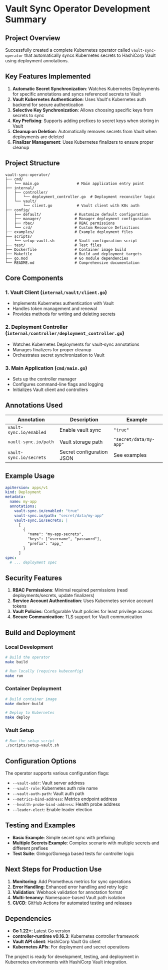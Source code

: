 # Vault Sync Operator Development Summary

## Project Overview

Successfully created a complete Kubernetes operator called `vault-sync-operator` that automatically syncs Kubernetes secrets to HashiCorp Vault using deployment annotations.

## Key Features Implemented

1. **Automatic Secret Synchronization**: Watches Kubernetes Deployments for specific annotations and syncs referenced secrets to Vault
2. **Vault Kubernetes Authentication**: Uses Vault's Kubernetes auth backend for secure authentication
3. **Selective Key Synchronization**: Allows choosing specific keys from secrets to sync
4. **Key Prefixing**: Supports adding prefixes to secret keys when storing in Vault
5. **Cleanup on Deletion**: Automatically removes secrets from Vault when deployments are deleted
6. **Finalizer Management**: Uses Kubernetes finalizers to ensure proper cleanup

## Project Structure

```
vault-sync-operator/
├── cmd/
│   └── main.go                 # Main application entry point
├── internal/
│   ├── controller/
│   │   └── deployment_controller.go  # Deployment reconciler logic
│   └── vault/
│       └── client.go           # Vault client with K8s auth
├── config/
│   ├── default/               # Kustomize default configuration
│   ├── manager/               # Manager deployment configuration
│   ├── rbac/                  # RBAC permissions
│   └── crd/                   # Custom Resource Definitions
├── examples/                  # Example deployment files
├── scripts/
│   └── setup-vault.sh         # Vault configuration script
├── test/                      # Test files
├── Dockerfile                 # Container image build
├── Makefile                   # Build and deployment targets
├── go.mod                     # Go module dependencies
└── README.md                  # Comprehensive documentation
```

## Core Components

### 1. Vault Client (`internal/vault/client.go`)
- Implements Kubernetes authentication with Vault
- Handles token management and renewal
- Provides methods for writing and deleting secrets

### 2. Deployment Controller (`internal/controller/deployment_controller.go`)
- Watches Kubernetes Deployments for vault-sync annotations
- Manages finalizers for proper cleanup
- Orchestrates secret synchronization to Vault

### 3. Main Application (`cmd/main.go`)
- Sets up the controller manager
- Configures command-line flags and logging
- Initializes Vault client and controllers

## Annotations Used

| Annotation | Description | Example |
|------------|-------------|---------|
| `vault-sync.io/enabled` | Enable vault sync | `"true"` |
| `vault-sync.io/path` | Vault storage path | `"secret/data/my-app"` |
| `vault-sync.io/secrets` | Secret configuration JSON | See examples |

## Example Usage

```yaml
apiVersion: apps/v1
kind: Deployment
metadata:
  name: my-app
  annotations:
    vault-sync.io/enabled: "true"
    vault-sync.io/path: "secret/data/my-app"
    vault-sync.io/secrets: |
      [
        {
          "name": "my-app-secrets",
          "keys": ["username", "password"],
          "prefix": "app_"
        }
      ]
spec:
  # ... deployment spec
```

## Security Features

1. **RBAC Permissions**: Minimal required permissions (read deployments/secrets, update finalizers)
2. **Service Account Authentication**: Uses Kubernetes service account tokens
3. **Vault Policies**: Configurable Vault policies for least privilege access
4. **Secure Communication**: TLS support for Vault communication

## Build and Deployment

### Local Development
```bash
# Build the operator
make build

# Run locally (requires kubeconfig)
make run
```

### Container Deployment
```bash
# Build container image
make docker-build

# Deploy to Kubernetes
make deploy
```

### Vault Setup
```bash
# Run the setup script
./scripts/setup-vault.sh
```

## Configuration Options

The operator supports various configuration flags:
- `--vault-addr`: Vault server address
- `--vault-role`: Kubernetes auth role name
- `--vault-auth-path`: Vault auth path
- `--metrics-bind-address`: Metrics endpoint address
- `--health-probe-bind-address`: Health probe address
- `--leader-elect`: Enable leader election

## Testing and Examples

- **Basic Example**: Simple secret sync with prefixing
- **Multiple Secrets Example**: Complex scenario with multiple secrets and different prefixes
- **Test Suite**: Ginkgo/Gomega based tests for controller logic

## Next Steps for Production Use

1. **Monitoring**: Add Prometheus metrics for sync operations
2. **Error Handling**: Enhanced error handling and retry logic
3. **Validation**: Webhook validation for annotation format
4. **Multi-tenancy**: Namespace-based Vault path isolation
5. **CI/CD**: GitHub Actions for automated testing and releases

## Dependencies

- **Go 1.22+**: Latest Go version
- **controller-runtime v0.16.3**: Kubernetes controller framework
- **Vault API client**: HashiCorp Vault Go client
- **Kubernetes APIs**: For deployment and secret operations

The project is ready for development, testing, and deployment in Kubernetes environments with HashiCorp Vault integration.
